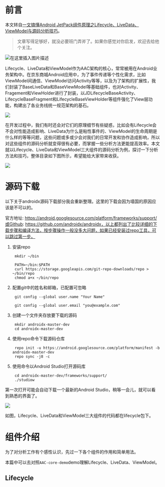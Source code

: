 # 前言 #

本文转自[一文搞懂Android JetPack组件原理之Lifecycle、LiveData、ViewModel与源码分析技巧](https://mp.weixin.qq.com/s/Gy7aXJZJCUzh7OyKegNjxA)。

> 文章写得足够好，就没必要班门弄斧了。如果你感觉对你启发，欢迎去给他个关注。

![在这里插入图片描述](https://img-blog.csdnimg.cn/53879d864b1e498ea9e26fd32520b68d.png)

Lifecycle、LiveData和ViewModel作为AAC架构的核心，常常被用在Android业务架构中。在京东商城Android应用中，为了事件传递等个性化需求，比如ViewModel间通信、ViewModel访问Activity等等，以及为了架构的扩展性，我们封装了BaseLiveData和BaseViewModel等基础组件，也对Activity、Fragement和ViewHolder进行了封装，以JDLifecycleBaseActivity、LifecycleBaseFragment和LifecycleBaseViewHolder等组件强化了View层功能，构建出了各业务线统一规范架构的基石。

![](https://mmbiz.qpic.cn/mmbiz_png/MrFJyDNenF9ia7BeeaGkAp7pmFLib8bx8EBWnnzErx2bicCDDkaxIqcK47qUCmIGcDnI76AjMLyAQbkviaZxqQNvFg/640?wx_fmt=png&wxfrom=5&wx_lazy=1&wx_co=1)

在开发过程中，我们有时还会对它们的原理细节有些疑惑，比如会有Lifecycle会不会对性能造成影响、LiveData为什么是粘性事件的、ViewModel的生命周期是什么样的等等问题，这些问题或多或少会对我们的日常开发和协作造成影响，所以对这些组件的源码分析就变得很有必要，而掌握一些分析方法更能提高效率。本文就以Lifecycle、LiveData和ViewModel三大组件的源码分析为例，探讨一下分析方法和技巧，整体目录如下图所示，希望能给大家带来收获。

![](https://mmbiz.qpic.cn/mmbiz_png/MrFJyDNenF9ia7BeeaGkAp7pmFLib8bx8EClK8kXBbMo3OUWDDls45I0yw1BzMfbxnqyq1sQlF1uPfv2lrD7TtXA/640?wx_fmt=png&wxfrom=5&wx_lazy=1&wx_co=1)

# 源码下载 #

以下关于androidx源码下载部分我会重新整理。这里的下载会因为墙国的原因应该是不可以的。

官方地址: https://android.googlesource.com/platform/frameworks/support/或Github: https://github.com/androidx/androidx，以上都列出了比较详细的下载步骤和编译方法，按步骤操作一般没多大问题，如果已经安装过repo工具，可以跳过第一步。

1. 安装repo

		mkdir ~/bin
		
		PATH=~/bin:$PATH
		curl https://storage.googleapis.com/git-repo-downloads/repo > ~/bin/repo
		chmod a+x ~/bin/repo

2. 配置git中的姓名和邮箱，已配置可忽略


		git config --global user.name "Your Name"
		
		git config --global user.email "you@example.com"

3. 创建一个文件夹存放要下载的源码


		mkdir androidx-master-dev
		cd androidx-master-dev

4. 使用repo命令下载源码仓库

		repo init -u https://android.googlesource.com/platform/manifest -b androidx-master-dev
		repo sync -j8 -c

5. 使用命令以Android Studio打开源码库


		cd androidx-master-dev/frameworks/support/
		./studiow

第一次打开可能会自动下载一个最新的Android Studio，稍等一会儿，就可以看到熟悉的界面了。

![](https://mmbiz.qpic.cn/mmbiz_png/MrFJyDNenF9ia7BeeaGkAp7pmFLib8bx8EeyoZYl1GcBuUweg5ibvUGOObXKAwCY5NJhhrZvggX7Zg5GOYhjpxPrQ/640?wx_fmt=png&wxfrom=5&wx_lazy=1&wx_co=1)

如图，Lifecycle、LiveData和ViewModel三大组件的代码都在lifecycle包下。

# 组件介绍 #

为了对分析工作有个感性认识，先过一下各个组件的作用和简单用法。

本篇中可以去对照`AAC-core-demo`demo理解Lifecycle、LiveData、ViewModel。

## Lifecycle ##

